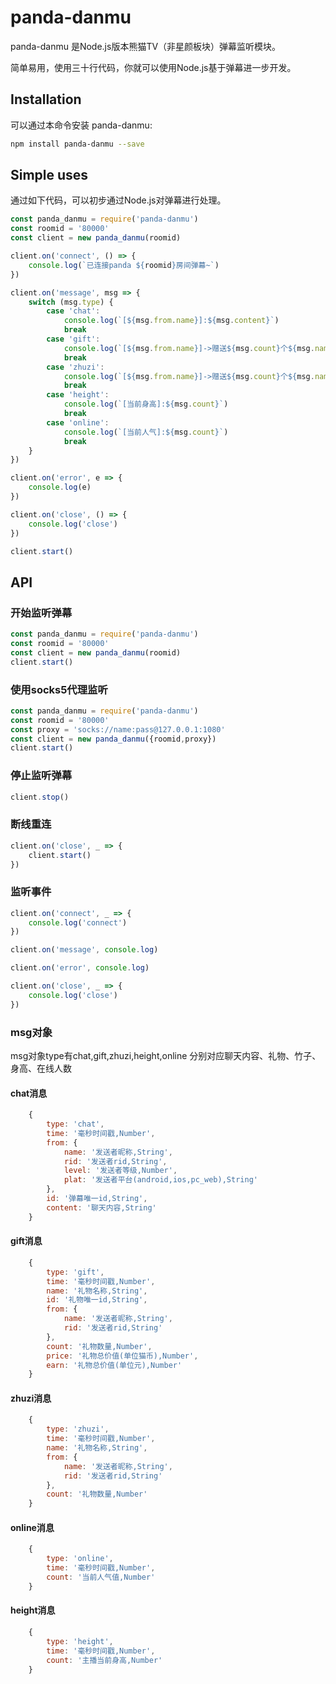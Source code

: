 # panda-danmu

panda-danmu 是Node.js版本熊猫TV（非星颜板块）弹幕监听模块。

简单易用，使用三十行代码，你就可以使用Node.js基于弹幕进一步开发。

## Installation

可以通过本命令安装 panda-danmu:

```bash
npm install panda-danmu --save
```

## Simple uses

通过如下代码，可以初步通过Node.js对弹幕进行处理。

```javascript
const panda_danmu = require('panda-danmu')
const roomid = '80000'
const client = new panda_danmu(roomid)

client.on('connect', () => {
    console.log(`已连接panda ${roomid}房间弹幕~`)
})

client.on('message', msg => {
    switch (msg.type) {
        case 'chat':
            console.log(`[${msg.from.name}]:${msg.content}`)
            break
        case 'gift':
            console.log(`[${msg.from.name}]->赠送${msg.count}个${msg.name}`)
            break
        case 'zhuzi':
            console.log(`[${msg.from.name}]->赠送${msg.count}个${msg.name}`)
            break
        case 'height':
            console.log(`[当前身高]:${msg.count}`)
            break
        case 'online':
            console.log(`[当前人气]:${msg.count}`)
            break
    }
})

client.on('error', e => {
    console.log(e)
})

client.on('close', () => {
    console.log('close')
})

client.start()
```

## API

### 开始监听弹幕

```javascript
const panda_danmu = require('panda-danmu')
const roomid = '80000'
const client = new panda_danmu(roomid)
client.start()
```

### 使用socks5代理监听

```javascript
const panda_danmu = require('panda-danmu')
const roomid = '80000'
const proxy = 'socks://name:pass@127.0.0.1:1080'
const client = new panda_danmu({roomid,proxy})
client.start()
```

### 停止监听弹幕

```javascript
client.stop()
```

### 断线重连

```javascript
client.on('close', _ => {
    client.start()
})
```

### 监听事件

```javascript
client.on('connect', _ => {
    console.log('connect')
})

client.on('message', console.log)

client.on('error', console.log)

client.on('close', _ => {
    console.log('close')
})
```

### msg对象

msg对象type有chat,gift,zhuzi,height,online
分别对应聊天内容、礼物、竹子、身高、在线人数

#### chat消息
```javascript
    {
        type: 'chat',
        time: '毫秒时间戳,Number',
        from: {
            name: '发送者昵称,String',
            rid: '发送者rid,String',
            level: '发送者等级,Number',
            plat: '发送者平台(android,ios,pc_web),String'
        },
        id: '弹幕唯一id,String',
        content: '聊天内容,String'
    }
```

#### gift消息
```javascript
    {
        type: 'gift',
        time: '毫秒时间戳,Number',
        name: '礼物名称,String',
        id: '礼物唯一id,String',
        from: {
            name: '发送者昵称,String',
            rid: '发送者rid,String'
        },
        count: '礼物数量,Number',
        price: '礼物总价值(单位猫币),Number',
        earn: '礼物总价值(单位元),Number'
    }
```

#### zhuzi消息
```javascript
    {
        type: 'zhuzi',
        time: '毫秒时间戳,Number',
        name: '礼物名称,String',
        from: {
            name: '发送者昵称,String',
            rid: '发送者rid,String'
        },
        count: '礼物数量,Number'
    }
```

#### online消息
```javascript
    {
        type: 'online',
        time: '毫秒时间戳,Number',
        count: '当前人气值,Number'
    }
```

#### height消息
```javascript
    {
        type: 'height',
        time: '毫秒时间戳,Number',
        count: '主播当前身高,Number'
    }
```